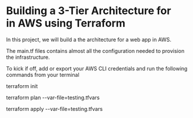 # Building a 3-Tier Architecture for in AWS using Terraform

In this project, we will build a the architecture for a web app in AWS. 

The main.tf files contains almost all the configuration needed to provision the infrastructure.

To kick if off, add or export your AWS CLI credentials and run the following commands from your terminal

terraform init

terraform plan --var-file=testing.tfvars

terraform apply --var-file=testing.tfvars
